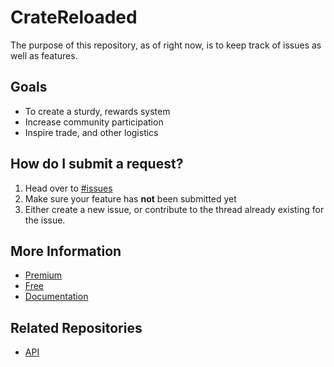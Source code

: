 # CrateReloaded

The purpose of this repository, as of right now, is to keep track of issues as well as features.

## Goals
* To create a sturdy, rewards system
* Increase community participation
* Inspire trade, and other logistics

## How do I submit a request?

1. Head over to [#issues](https://github.com/Hazebyte/CrateReloaded/issues)
2. Make sure your feature has **not** been submitted yet
3. Either create a new issue, or contribute to the thread already existing for the issue.

## More Information
* [Premium](https://www.spigotmc.org/resources/mystery-crate-cratereloaded-for-the-finest-servers.3663/)
* [Free](https://www.spigotmc.org/resources/mystery-crate-cratereloaded.861/)
* [Documentation](https://hazebyte.github.io/Documentation/#/)

## Related Repositories
* [API](https://github.com/Hazebyte/CrateReloadedAPI)

